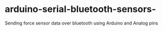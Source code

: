 # arduino-serial-bluetooth-sensors-
Sending force sensor data over bluetooth using Arduino and Analog pins
